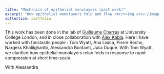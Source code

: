 ```yaml
---
title: "Mechanics of epithelial monolayers (past work)"
excerpt: "How epithelial monolayers fold and flow <br/><img src='/images/500x300.png'>"
collection: portfolio
---
```


This work has been done in the lab of [Guillaume Charras](https://charraslab.com/) at University College London, and in close collaboration with [Alex Kabla](https://kalab.emma.cam.ac.uk/). 
Here I have worked with fanstastic people : Tom Wyatt, Ana Lisica, Pierre Recho, Nargess Khalilgharibi, Alessandra Bonfanti, Julia Duque.
With Tom Wyatt, we clarified how epithelial monolayers relax folds in response to rapid compression at short time-scale. 

With Alessandra
